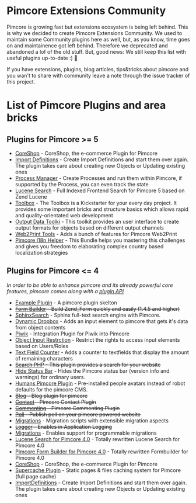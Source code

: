 # Pimcore Extensions Community

Pimcore is growing fast but extensions ecosystem is being left behind. This is why we decided to create Pimcore Extensions Community. We used to maintain some Community plugins here as well, but, as you know, time goes on and maintainence got left behind. Therefore we deprecated and abandoned a lof of the old stuff. But, good news: We still keep this list with useful plugins up-to-date :) :beers: 

If you have extensions, plugins, blog articles, tips&tricks about pimcore and you wan't to share with community leave a note through the issue tracker of this project.

# List of Pimcore Plugins and area bricks

## Plugins for Pimcore >= 5
* [CoreShop](https://github.com/coreshop/coreshop) - CoreShop, the e-commerce Plugin for Pimcore
* [Import Definitions](https://github.com/w-vision/ImportDefinitions) - Create Import Definitions and start them over again. The plugin takes care about creating new Objects or Updating existing ones
* [Process Manager](https://github.com/dpfaffenbauer/ProcessManager) - Create Processes and run them within Pimcore, if supported by the Process, you can even track the state
* [Lucene Search](https://github.com/dachcom-digital/pimcore-lucene-search) - Full Indexed Frontend Search for Pimcore 5 based on Zend Lucene
* [Toolbox](https://github.com/dachcom-digital/pimcore-toolbox) - The Toolbox is a Kickstarter for your every day project. It provides some important bricks and structure basics which allows rapid and quality-orientated web development
* [Output Data Toolki](https://github.com/pimcore/output-data-config-toolkit) - This toolkit provides an user interface to create output formats for objects based on different output channels
* [Web2Print Tools](https://github.com/pimcore/web2print-tools) - Adds a bunch of features for Pimcore Web2Print
* [Pimcore I18n Helper](https://github.com/dachcom-digital/pimcore-i18n) - This Bundle helps you mastering this challenges and gives you freedom to elaborating complex country based localization strategies

## Plugins for Pimcore <= 4
*In order to be able to enhance pimcore and its already powerful core features, pimcore comes along with a [plugin API](https://www.pimcore.org/wiki/display/PIMCORE3/Plugin+Developer%27s+Guide)*

* [Example Plugin](https://github.com/pimcore/plugin-example) - A pimcore plugin skelton
* ~~[Form Builder](https://github.com/brainsbucket/Zendformbuilder) - Build Zend_Form quickly and easily (1.4.5 and higher)~~
* [SphinxSearch](https://github.com/ThomasKeil/pimcore-plugin-SphinxSearch) - Sphinx full-text search engine with Pimcore.
* [Dynamic Dropbox](https://github.com/ThomasKeil/pimcore-plugin-DynamicDropdown) - Adds an input element to pimcore that gets it's data from object contents 
* [Piwik](https://github.com/pimcore-extensions/Piwik) - Integration Plugin for Piwik into Pimcore
* [Object Input Restrction](https://github.com/ThomasKeil/pimcore-plugin-ObjectInputRestriction) - Restrict the rights to access input elements based on Users/Roles
* [Text Field Counter](https://github.com/ThomasKeil/pimcore-plugin-TextfieldCounter) - Adds a counter to textfields that display the amount of remaining characters
* ~~[Search PHP](https://github.com/pimcore-extensions/search-php) - This plugin provides a search for your website~~
* [Hide Status Bar](https://github.com/basilicom/pimcore-plugin-hide-status-bar) - Hides the Pimcore status bar (version info and warnings) for ordinary users. 
* [Humans Pimcore Plugin](https://github.com/basilicom/pimcore-plugin-humans) - Pre-installed people avatars instead of robot defaults for the pimcore CMS. 
* ~~[Blog](https://github.com/pimcore-extensions/blog) - Blog plugin for pimcore~~
* ~~[Contact](https://github.com/pimcore-extensions/contact) - Pimcore Contact Plugin~~
* ~~[Commenting](https://github.com/pimcore-extensions/commenting) - Pimcore Commenting Plugin~~
* ~~[Poll](https://github.com/pimcore-extensions/poll) - Publish poll on your pimcore powered website~~
* [Migrations](https://github.com/akramer-zibra/pimcore-migrations) - Migration scripts with extensible migration aspects 
* ~~[Logger](https://github.com/dpfaffenbauer/pimcore-logger) - Enables in Application Logging~~
* [Migrations](https://github.com/studioemma/pimcore-plugin-migrations) - Enables support for programmable migrations
* [Lucene Search for Pimcore 4.0](https://github.com/dachcom-digital/pimcore-lucene-search) - Totally rewritten Lucene Search for Pimcore 4.0
* [Pimcore Form Builder for Pimcore 4.0](https://github.com/dachcom-digital/pimcore-formbuilder) - Totally rewritten Formbuilder for Pimcore 4.0
* [CoreShop](https://github.com/coreshop/coreshop) - CoreShop, the e-commerce Plugin for Pimcore
* [Supercache Plugin](https://github.com/luklewluk/SupercachePlugin) - Static pages & files caching system for Pimcore (full page cache)
* [ImportDefinitions](https://github.com/w-vision/ImportDefinitions) - Create Import Definitions and start them over again. The plugin takes care about creating new Objects or Updating existing ones